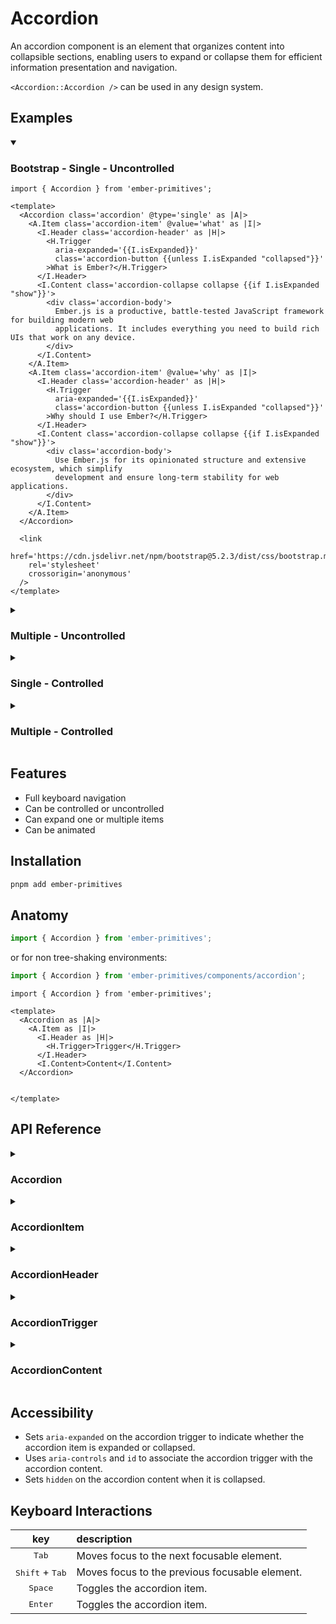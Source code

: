 # Accordion

An accordion component is an element that organizes content into collapsible sections, enabling users to expand or collapse them for efficient information presentation and navigation.

`<Accordion::Accordion />` can be used in any design system.

## Examples

<details open>
<summary><h3>Bootstrap - Single - Uncontrolled</h3></summary>

```gjs live preview
import { Accordion } from 'ember-primitives';

<template>
  <Accordion class='accordion' @type='single' as |A|>
    <A.Item class='accordion-item' @value='what' as |I|>
      <I.Header class='accordion-header' as |H|>
        <H.Trigger
          aria-expanded='{{I.isExpanded}}'
          class='accordion-button {{unless I.isExpanded "collapsed"}}'
        >What is Ember?</H.Trigger>
      </I.Header>
      <I.Content class='accordion-collapse collapse {{if I.isExpanded "show"}}'>
        <div class='accordion-body'>
          Ember.js is a productive, battle-tested JavaScript framework for building modern web
          applications. It includes everything you need to build rich UIs that work on any device.
        </div>
      </I.Content>
    </A.Item>
    <A.Item class='accordion-item' @value='why' as |I|>
      <I.Header class='accordion-header' as |H|>
        <H.Trigger
          aria-expanded='{{I.isExpanded}}'
          class='accordion-button {{unless I.isExpanded "collapsed"}}'
        >Why should I use Ember?</H.Trigger>
      </I.Header>
      <I.Content class='accordion-collapse collapse {{if I.isExpanded "show"}}'>
        <div class='accordion-body'>
          Use Ember.js for its opinionated structure and extensive ecosystem, which simplify
          development and ensure long-term stability for web applications.
        </div>
      </I.Content>
    </A.Item>
  </Accordion>

  <link
    href='https://cdn.jsdelivr.net/npm/bootstrap@5.2.3/dist/css/bootstrap.min.css'
    rel='stylesheet'
    crossorigin='anonymous'
  />
</template>
```

</details>

<details>
<summary><h3>Multiple - Uncontrolled</h3></summary>

```gjs live preview
import { Accordion } from 'ember-primitives';

<template>
  <Accordion @type='multiple' as |A|>
    <A.Item @value='what' as |I|>
      <I.Header as |H|>
        <H.Trigger>What is Ember?</H.Trigger>
      </I.Header>
      <I.Content>Ember.js is a productive, battle-tested JavaScript framework for building modern
        web applications. It includes everything you need to build rich UIs that work on any device.</I.Content>
    </A.Item>
    <A.Item @value='why' as |I|>
      <I.Header as |H|>
        <H.Trigger>Why should I use Ember?</H.Trigger>
      </I.Header>
      <I.Content>Use Ember.js for its opinionated structure and extensive ecosystem, which simplify
        development and ensure long-term stability for web applications.</I.Content>
    </A.Item>
  </Accordion>
</template>
```

</details>

<details>
<summary><h3>Single - Controlled</h3></summary>

```gjs live preview
import Component from '@glimmer/component';
import { tracked } from '@glimmer/tracking';
import { Accordion } from 'ember-primitives';

export default class ControlledAccordion extends Component {
  <template>
    <Accordion @type='single' @value={{this.value}} @onValueChange={{this.updateValue}} as |A|>
      <A.Item @value='what' as |I|>
        <I.Header as |H|>
          <H.Trigger>What is Ember?</H.Trigger>
        </I.Header>
        <I.Content>Ember.js is a productive, battle-tested JavaScript framework for building modern
          web applications. It includes everything you need to build rich UIs that work on any
          device.</I.Content>
      </A.Item>
      <A.Item @value='why' as |I|>
        <I.Header as |H|>
          <H.Trigger>Why should I use Ember?</H.Trigger>
        </I.Header>
        <I.Content>Use Ember.js for its opinionated structure and extensive ecosystem, which
          simplify development and ensure long-term stability for web applications.</I.Content>
      </A.Item>
    </Accordion>
  </template>

  @tracked value = 'what';

  updateValue = (value) => {
    this.value = value;
  };
}
```

</details>

<details>
<summary><h3>Multiple - Controlled</h3></summary>

```gjs live preview
import Component from '@glimmer/component';
import { tracked } from '@glimmer/tracking';

import { Accordion } from 'ember-primitives';

export default class ControlledAccordion extends Component {
  <template>
    <Accordion @type='multiple' @value={{this.values}} @onValueChange={{this.updateValues}} as |A|>
      <A.Item @value='what' as |I|>
        <I.Header as |H|>
          <H.Trigger>What is Ember?</H.Trigger>
        </I.Header>
        <I.Content>Ember.js is a productive, battle-tested JavaScript framework for building modern
          web applications. It includes everything you need to build rich UIs that work on any
          device.</I.Content>
      </A.Item>
      <A.Item @value='why' as |I|>
        <I.Header as |H|>
          <H.Trigger>Why should I use Ember?</H.Trigger>
        </I.Header>
        <I.Content>Use Ember.js for its opinionated structure and extensive ecosystem, which
          simplify development and ensure long-term stability for web applications.</I.Content>
      </A.Item>
    </Accordion>
  </template>

  @tracked values = ['what', 'why'];

  updateValues = (values) => {
    this.values = values;
  };
}
```

</details>

## Features

- Full keyboard navigation
- Can be controlled or uncontrolled
- Can expand one or multiple items
- Can be animated

## Installation

```bash
pnpm add ember-primitives
```

## Anatomy

```js
import { Accordion } from 'ember-primitives';
```

or for non tree-shaking environments:

```js
import { Accordion } from 'ember-primitives/components/accordion';
```

```gjs
import { Accordion } from 'ember-primitives';

<template>
  <Accordion as |A|>
    <A.Item as |I|>
      <I.Header as |H|>
        <H.Trigger>Trigger</H.Trigger>
      </I.Header>
      <I.Content>Content</I.Content>
  </Accordion>


</template>
```

## API Reference

<details>
<summary><h3>Accordion</h3></summary>

```gjs live no-shadow
import { ComponentSignature } from 'docs-app/docs-support';

<template>
  <ComponentSignature @module='components/accordion' @name='Accordion' />
</template>
```

### State Attributes

|       key       | description                                  |
| :-------------: | :------------------------------------------- |
| `data-disabled` | Indicates whether the accordion is disabled. |

</details>

<details>
<summary><h3>AccordionItem</h3></summary>

```gjs live no-shadow
import { ComponentSignature } from 'docs-app/docs-support';

<template>
  <ComponentSignature @module='index' @name='AccordionItemExternalSignature' />
</template>
```

### State Attributes

|       key       | description                                                                           |
| :-------------: | :------------------------------------------------------------------------------------ |
|  `data-state`   | "open" or "closed", depending on whether the accordion item is expanded or collapsed. |
| `data-disabled` | Indicates whether the accordion item is disabled.                                     |

</details>

<details>
<summary><h3>AccordionHeader</h3></summary>

```gjs live no-shadow
import { ComponentSignature } from 'docs-app/docs-support';

<template>
  <ComponentSignature @module='index' @name='AccordionHeaderExternalSignature' />
</template>
```

### State Attributes

|       key       | description                                                                           |
| :-------------: | :------------------------------------------------------------------------------------ |
|  `data-state`   | "open" or "closed", depending on whether the accordion item is expanded or collapsed. |
| `data-disabled` | Indicates whether the accordion item is disabled.                                     |

</details>

<details>
<summary><h3>AccordionTrigger</h3></summary>

```gjs live no-shadow
import { ComponentSignature } from 'docs-app/docs-support';

<template>
  <ComponentSignature @module='index' @name='AccordionTriggerExternalSignature' />
</template>
```

### State Attributes

|       key       | description                                                                           |
| :-------------: | :------------------------------------------------------------------------------------ |
|  `data-state`   | "open" or "closed", depending on whether the accordion item is expanded or collapsed. |
| `data-disabled` | Indicates whether the accordion item is disabled.                                     |

</details>

<details>
<summary><h3>AccordionContent</h3></summary>

```gjs live no-shadow
import { ComponentSignature } from 'docs-app/docs-support';

<template>
  <ComponentSignature @module='index' @name='AccordionContentExternalSignature' />
</template>
```

</details>

## Accessibility

- Sets `aria-expanded` on the accordion trigger to indicate whether the accordion item is expanded or collapsed.
- Uses `aria-controls` and `id` to associate the accordion trigger with the accordion content.
- Sets `hidden` on the accordion content when it is collapsed.

## Keyboard Interactions

|                key                | description                                    |
| :-------------------------------: | :--------------------------------------------- |
|          <kbd>Tab</kbd>           | Moves focus to the next focusable element.     |
| <kbd>Shift</kbd> + <kbd>Tab</kbd> | Moves focus to the previous focusable element. |
|         <kbd>Space</kbd>          | Toggles the accordion item.                    |
|         <kbd>Enter</kbd>          | Toggles the accordion item.                    |
